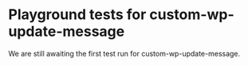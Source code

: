 # Playground tests for custom-wp-update-message
We are still awaiting the first test run for custom-wp-update-message.
